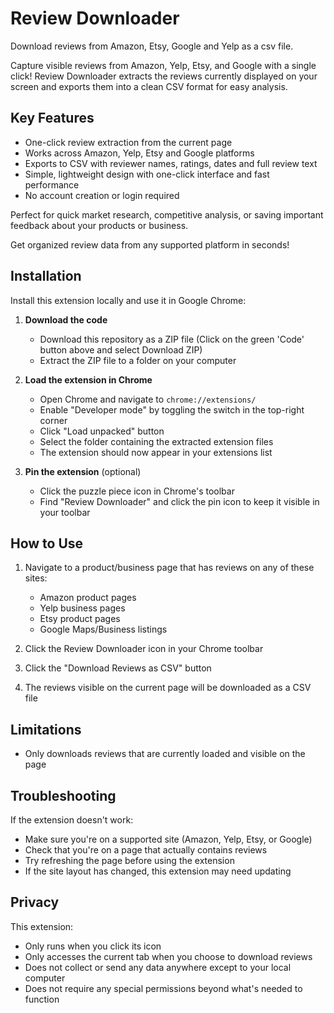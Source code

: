 # Review Downloader

Download reviews from Amazon, Etsy, Google and Yelp as a csv file.

Capture visible reviews from Amazon, Yelp, Etsy, and Google with a single click! Review Downloader extracts the reviews currently displayed on your screen and exports them into a clean CSV format for easy analysis.

## Key Features

- One-click review extraction from the current page
- Works across Amazon, Yelp, Etsy and Google platforms
- Exports to CSV with reviewer names, ratings, dates and full review text
- Simple, lightweight design with one-click interface and fast performance
- No account creation or login required

Perfect for quick market research, competitive analysis, or saving important feedback about your products or business.

Get organized review data from any supported platform in seconds!

## Installation

Install this extension locally and use it in Google Chrome:

1. **Download the code**
   - Download this repository as a ZIP file (Click on the green 'Code' button above and select Download ZIP)
   - Extract the ZIP file to a folder on your computer

2. **Load the extension in Chrome**
   - Open Chrome and navigate to `chrome://extensions/`
   - Enable "Developer mode" by toggling the switch in the top-right corner
   - Click "Load unpacked" button
   - Select the folder containing the extracted extension files
   - The extension should now appear in your extensions list

3. **Pin the extension** (optional)
   - Click the puzzle piece icon in Chrome's toolbar
   - Find "Review Downloader" and click the pin icon to keep it visible in your toolbar

## How to Use

1. Navigate to a product/business page that has reviews on any of these sites:
   - Amazon product pages
   - Yelp business pages
   - Etsy product pages
   - Google Maps/Business listings

2. Click the Review Downloader icon in your Chrome toolbar

3. Click the "Download Reviews as CSV" button

4. The reviews visible on the current page will be downloaded as a CSV file

## Limitations

- Only downloads reviews that are currently loaded and visible on the page

## Troubleshooting

If the extension doesn't work:

- Make sure you're on a supported site (Amazon, Yelp, Etsy, or Google)
- Check that you're on a page that actually contains reviews
- Try refreshing the page before using the extension
- If the site layout has changed, this extension may need updating

## Privacy

This extension:
- Only runs when you click its icon
- Only accesses the current tab when you choose to download reviews
- Does not collect or send any data anywhere except to your local computer
- Does not require any special permissions beyond what's needed to function